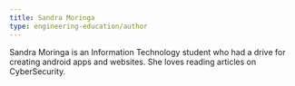 ```yaml
---
title: Sandra Moringa
type: engineering-education/author
---
```


Sandra Moringa is an Information Technology student who had a drive for creating android apps and websites. She loves reading articles on CyberSecurity.